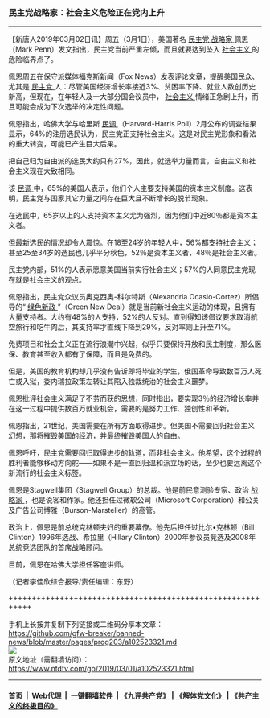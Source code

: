 ### 民主党战略家：社会主义危险正在党内上升
------------------------

<div class="post_content">
 <p>
  【新唐人2019年03月02日讯】周五（3月1日），美国著名
  <a href="https://www.ntdtv.com/gb/民主党.htm">
   民主党
  </a>
  <a href="https://www.ntdtv.com/gb/战略家.htm">
   战略家
  </a>
  佩恩（Mark Penn）发文指出，民主党当前严重左倾，而且就要达到坠入
  <a href="https://www.ntdtv.com/gb/社会主义.htm">
   社会主义
  </a>
  的危险临界点了。
 </p>
 <p>
  佩恩周五在保守派媒体福克斯新闻（Fox News）发表评论文章，提醒美国民众、尤其是
  <a href="https://www.ntdtv.com/gb/民主党.htm">
   民主党
  </a>
  人：尽管美国经济增长率接近3%、贫困率下降、就业人数创历史新高，但现在，在年轻人及一大部分国会议员中，
  <a href="https://www.ntdtv.com/gb/社会主义.htm">
   社会主义
  </a>
  情绪正急剧上升，而且可能会成为下次选举的决定性问题。
 </p>
 <p>
  佩恩指出，哈佛大学与哈里斯
  <a href="https://www.ntdtv.com/gb/民调.htm">
   民调
  </a>
  （Harvard-Harris Poll）2月公布的调查结果显示，64%的注册选民认为，民主党正支持社会主义。这是对民主党形象和看法的重大转变，可能已产生巨大后果。
 </p>
 <p>
  把自己归为自由派的选民大约只有27%，因此，就选举力量而言，自由主义和社会主义现在大致相同。
 </p>
 <p>
  该
  <a href="https://www.ntdtv.com/gb/民调.htm">
   民调
  </a>
  中，65%的美国人表示，他们个人主要支持美国的资本主义制度。这表明，民主党与国家其它力量之间存在巨大且不断增长的脱节现象。
 </p>
 <p>
  在选民中，65岁以上的人支持资本主义尤为强烈，因为他们中近80％都是资本主义者。
 </p>
 <p>
  但最新选民的情况却令人震惊。在18至24岁的年轻人中，56%都支持社会主义；甚至25至34岁的选民也几乎平分秋色，52％是资本主义者，48％是社会主义者。
 </p>
 <p>
  民主党内部，51%的人表示愿意美国当前实行社会主义；57%的人同意民主党现在就是社会主义的观点。
 </p>
 <p>
  佩恩指出，民主党众议员奥克西奥-科尔特斯（Alexandria Ocasio-Cortez）所倡导的“
  <a href="https://www.ntdtv.com/gb/绿色新政.htm">
   绿色新政
  </a>
  ”（Green New Deal）就是当前新社会主义运动的体现，且拥有大量支持者。大约有48%的人支持，52%的人反对。直到得知该倡议要求取消航空旅行和吃牛肉后，其支持率才直线下降到29%，反对率则上升至71%。
 </p>
 <p>
  免费项目和社会主义正在流行浪潮中兴起，似乎只要保持开放和民主制度，那么医保、教育甚至收入都有了保障，而且是免费的。
 </p>
 <p>
  但是，美国的教育机构却几乎没有告诉即将毕业的学生，俄国革命导致数百万人死亡或入狱，委内瑞拉政策左转让其陷入独裁统治的社会主义噩梦。
 </p>
 <p>
  佩恩批评社会主义满足了不劳而获的思想，同时指出，要实现3％的经济增长率并在这一过程中提供数百万就业机会，需要的是努力工作、独创性和革新。
 </p>
 <p>
  佩恩指出，21世纪，美国需要在所有方面取得进步。但美国不需要回归社会主义幻想，那将摧毁美国的经济，并最终摧毁美国人的自由。
 </p>
 <p>
  佩恩呼吁，民主党需要回归取得进步的轨道，而非社会主义。他希望，这个过程的胜利者能够移动方向舵——如果不是一直回归温和派立场的话，至少也要远离这个新流行的社会主义标签。
 </p>
 <p>
  佩恩是Stagwell集团（Stagwell Group）的总裁。他是前民意测验专家、政治
  <a href="https://www.ntdtv.com/gb/战略家.htm">
   战略家
  </a>
  ，也是说客和作家。他还担任过微软公司（Microsoft Corporation）和公关及广告公司博雅（Burson-Marsteller）的高管。
 </p>
 <p>
  政治上，佩恩是前总统克林顿夫妇的重要幕僚。他先后担任过比尔•克林顿（Bill Clinton）1996年选战、希拉里（Hillary Clinton）2000年参议员竞选及2008年总统竞选团队的首席战略顾问。
 </p>
 <p>
  目前，佩恩在哈佛大学担任客座讲师。
 </p>
 <p>
  （记者李佳欣综合报导/责任编辑：东野）
 </p>
 <div class="single_ad">
 </div>
</div>

+++++++++++++++++++++++++++++++++++++++++++++++++++++++++++<br/><br/>
手机上长按并复制下列链接或二维码分享本文章：<br/>
https://github.com/gfw-breaker/banned-news/blob/master/pages/prog203/a102523321.md <br/>
<a href='https://github.com/gfw-breaker/banned-news/blob/master/pages/prog203/a102523321.md'><img src='https://github.com/gfw-breaker/banned-news/blob/master/pages/prog203/a102523321.md.png'/></a> <br/>
原文地址（需翻墙访问）：https://www.ntdtv.com/gb/2019/03/01/a102523321.html


------------------------
#### [首页](https://github.com/gfw-breaker/banned-news/blob/master/README.md) &nbsp;|&nbsp; [Web代理](https://github.com/labour-camp/helloworld) &nbsp;|&nbsp; [一键翻墙软件](https://github.com/gfw-breaker/nogfw/blob/master/README.md) &nbsp;| [《九评共产党》](https://github.com/gfw-breaker/9ping.md/blob/master/README.md#九评之一评共产党是什么) | [《解体党文化》](https://github.com/gfw-breaker/jtdwh.md/blob/master/README.md) | [《共产主义的终极目的》](https://github.com/gfw-breaker/gczydzjmd.md/blob/master/README.md)

